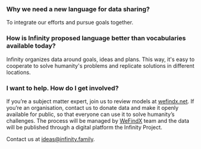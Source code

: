 ### Why we need a new language for data sharing?
To integrate our efforts and pursue goals together.

### How is Infinity proposed language better than vocabularies available today?
Infinity organizes data around goals, ideas and plans. This way, it's easy to cooperate to solve humanity's problems 
and replicate solutions in different locations.

### I want to help. How do I get involved?
If you’re a subject matter expert, join us to review models at [wefindx.net](wefindx.net). 
If you’re an organisation, contact us to donate data and make it openly available for public, 
so that everyone can use it to solve humanity’s challenges. 
The process will be managed by [WeFindX](https://wefindx.org) team and 
the data will be published through a digital platform the Infinity Project.

Contact us at [ideas@infinity.family](mailto:ideas@infinity.family).
